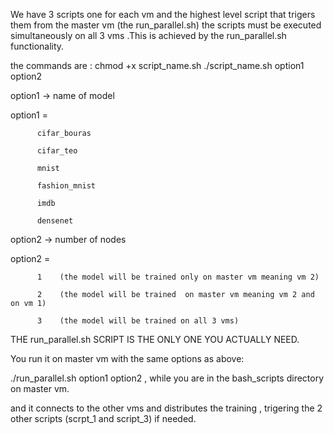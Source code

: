 We have 3 scripts one for each vm and the highest level script that trigers them from the master vm (the run_parallel.sh)
the scripts must be executed simultaneously on all 3 vms .This is achieved by the run_parallel.sh functionality.

the commands are : 
chmod +x script_name.sh 
./script_name.sh  option1 option2


option1 -> name of model

option1 = 

          cifar_bouras

          cifar_teo
         
          mnist
          
          fashion_mnist
          
          imdb
          
          densenet
          
option2 -> number of nodes         

option2 = 

          1    (the model will be trained only on master vm meaning vm 2)

          2    (the model will be trained  on master vm meaning vm 2 and on vm 1)
          
          3    (the model will be trained on all 3 vms)

THE run_parallel.sh SCRIPT IS THE ONLY ONE YOU ACTUALLY NEED.



You run it on master vm with the same options as above:

./run_parallel.sh option1 option2      ,  while you are in the bash_scripts directory on master vm.

and it connects to the other vms and distributes the training , trigering the 2 other scripts (scrpt_1 and script_3) if needed.
      
      
